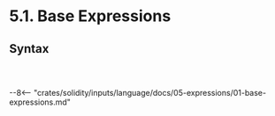 <!-- This file is generated automatically by infrastructure scripts. Please don't edit by hand. -->

# 5.1. Base Expressions

## Syntax

```{ .ebnf #Expression }

```

<pre ebnf-snippet="Expression" style="display: none;"><a href="#Expression"><span class="k">Expression</span></a><span class="o"> = </span><a href="#AssignmentExpression"><span class="k">AssignmentExpression</span></a><br /><span class="o">           | </span><a href="#ConditionalExpression"><span class="k">ConditionalExpression</span></a><br /><span class="o">           | </span><a href="#OrExpression"><span class="k">OrExpression</span></a><br /><span class="o">           | </span><a href="#AndExpression"><span class="k">AndExpression</span></a><br /><span class="o">           | </span><a href="#EqualityExpression"><span class="k">EqualityExpression</span></a><br /><span class="o">           | </span><a href="#ComparisonExpression"><span class="k">ComparisonExpression</span></a><br /><span class="o">           | </span><a href="#BitwiseOrExpression"><span class="k">BitwiseOrExpression</span></a><br /><span class="o">           | </span><a href="#BitwiseXorExpression"><span class="k">BitwiseXorExpression</span></a><br /><span class="o">           | </span><a href="#BitwiseAndExpression"><span class="k">BitwiseAndExpression</span></a><br /><span class="o">           | </span><a href="#ShiftExpression"><span class="k">ShiftExpression</span></a><br /><span class="o">           | </span><a href="#AdditiveExpression"><span class="k">AdditiveExpression</span></a><br /><span class="o">           | </span><a href="#MultiplicativeExpression"><span class="k">MultiplicativeExpression</span></a><br /><span class="o">           | </span><a href="#ExponentiationExpression"><span class="k">ExponentiationExpression</span></a><br /><span class="o">           | </span><a href="#PostfixExpression"><span class="k">PostfixExpression</span></a><br /><span class="o">           | </span><a href="#PrefixExpression"><span class="k">PrefixExpression</span></a><br /><span class="o">           | </span><a href="#FunctionCallExpression"><span class="k">FunctionCallExpression</span></a><br /><span class="o">           | </span><a href="#CallOptionsExpression"><span class="k">CallOptionsExpression</span></a><br /><span class="o">           | </span><a href="#MemberAccessExpression"><span class="k">MemberAccessExpression</span></a><br /><span class="o">           | </span><a href="#IndexAccessExpression"><span class="k">IndexAccessExpression</span></a><br /><span class="o">           | </span><a href="../03-primary-expressions#NewExpression"><span class="k">NewExpression</span></a><br /><span class="o">           | </span><a href="../03-primary-expressions#TupleExpression"><span class="k">TupleExpression</span></a><br /><span class="o">           | </span><a href="../03-primary-expressions#TypeExpression"><span class="k">TypeExpression</span></a><span class="o"> </span><span class="cm">(* Introduced in 0.5.3 *)</span><br /><span class="o">           | </span><a href="../03-primary-expressions#ArrayExpression"><span class="k">ArrayExpression</span></a><br /><span class="o">           | </span><a href="../04-numbers#HexNumberExpression"><span class="k">HexNumberExpression</span></a><br /><span class="o">           | </span><a href="../04-numbers#DecimalNumberExpression"><span class="k">DecimalNumberExpression</span></a><br /><span class="o">           | </span><a href="../05-strings#StringExpression"><span class="k">StringExpression</span></a><br /><span class="o">           | </span><a href="../../03-types/02-elementary-types#ElementaryType"><span class="k">ElementaryType</span></a><br /><span class="o">           | </span><a href="../../01-file-structure/08-keywords#PayableKeyword"><span class="k">PAYABLE_KEYWORD</span></a><span class="o"> </span><span class="cm">(* Introduced in 0.6.0 *)</span><br /><span class="o">           | </span><a href="../../01-file-structure/08-keywords#TrueKeyword"><span class="k">TRUE_KEYWORD</span></a><br /><span class="o">           | </span><a href="../../01-file-structure/08-keywords#FalseKeyword"><span class="k">FALSE_KEYWORD</span></a><br /><span class="o">           | </span><a href="../06-identifiers#Identifier"><span class="k">IDENTIFIER</span></a><span class="o">;</span></pre>

```{ .ebnf #MemberAccess }

```

<pre ebnf-snippet="MemberAccess" style="display: none;"><a href="#MemberAccess"><span class="k">MemberAccess</span></a><span class="o"> = </span><a href="../06-identifiers#Identifier"><span class="k">IDENTIFIER</span></a><br /><span class="o">             | </span><a href="../../01-file-structure/08-keywords#AddressKeyword"><span class="k">ADDRESS_KEYWORD</span></a><span class="o">;</span></pre>

```{ .ebnf #IndexAccessEnd }

```

<pre ebnf-snippet="IndexAccessEnd" style="display: none;"><a href="#IndexAccessEnd"><span class="k">IndexAccessEnd</span></a><span class="o"> = </span><a href="../../01-file-structure/09-punctuation#Colon"><span class="k">COLON</span></a><br /><span class="o">                 </span><a href="#Expression"><span class="k">Expression</span></a><span class="o">?</span><span class="o">;</span></pre>

--8<-- "crates/solidity/inputs/language/docs/05-expressions/01-base-expressions.md"
